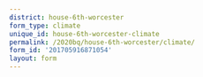 ```yaml
---
district: house-6th-worcester
form_type: climate
unique_id: house-6th-worcester-climate
permalink: /2020bq/house-6th-worcester/climate/
form_id: '201705916871054'
layout: form
---
```

